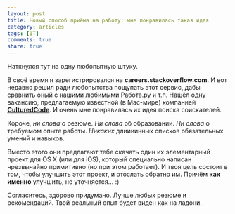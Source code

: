 ```yaml
---
layout: post
title: Новый способ приёма на работу: мне понравилась такая идея
category: articles
tags: [IT]
comments: true
share: true
---
```

Наткнулся тут на одну любопытную штуку.

В своё время я зарегистрировался на **careers.stackoverflow.com**. И вот недавно решил ради любопытства пощупать этот сервис, дабы сравнить оный с нашими любимыми Работа.ру и т.п. Нашёл одну вакансию, предлагаемую известной (в Mac-мире) компанией **<a href="http://culturedcode.com/">CulturedCode</a>**. И очень мне понравилась их идея поиска соискателей.

Короче, *ни слова* о резюме. *Ни слова* об образовании. *Ни слова* о требуемом опыте работы. *Никаких* длиииинных списков обязательных умений и навыков.

Вместо этого они предлагают тебе скачать один их элементарный проект для OS X (или для iOS), который специально написан чрезвычайно примитивно (но при этом работает). И твоя цель состоит в том, чтобы улучшить этот проект, и отослать обратно им. Причём **как именно** улучшить, не уточняется... :) 

Согласитесь, здорово придумано. Лучше любых резюме и рекомендаций. Твой реальный опыт будет виден как на ладони.
